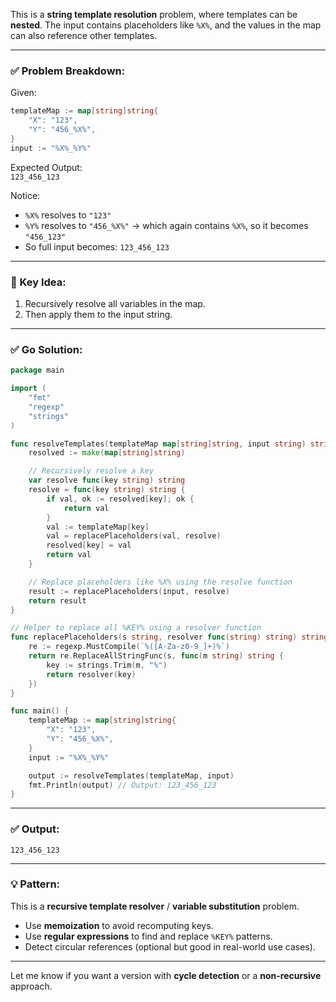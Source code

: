This is a **string template resolution** problem, where templates can be **nested**. The input contains placeholders like `%X%`, and the values in the map can also reference other templates.

---

### ✅ Problem Breakdown:
Given:
```go
templateMap := map[string]string{
    "X": "123",
    "Y": "456_%X%",
}
input := "%X%_%Y%"
```

Expected Output:  
`123_456_123`

Notice:
- `%X%` resolves to `"123"`
- `%Y%` resolves to `"456_%X%"` → which again contains `%X%`, so it becomes `"456_123"`
- So full input becomes: `123_456_123`

---

### 🧠 Key Idea:
1. Recursively resolve all variables in the map.
2. Then apply them to the input string.

---

### ✅ Go Solution:

```go
package main

import (
	"fmt"
	"regexp"
	"strings"
)

func resolveTemplates(templateMap map[string]string, input string) string {
	resolved := make(map[string]string)

	// Recursively resolve a key
	var resolve func(key string) string
	resolve = func(key string) string {
		if val, ok := resolved[key]; ok {
			return val
		}
		val := templateMap[key]
		val = replacePlaceholders(val, resolve)
		resolved[key] = val
		return val
	}

	// Replace placeholders like %X% using the resolve function
	result := replacePlaceholders(input, resolve)
	return result
}

// Helper to replace all %KEY% using a resolver function
func replacePlaceholders(s string, resolver func(string) string) string {
	re := regexp.MustCompile(`%([A-Za-z0-9_]+)%`)
	return re.ReplaceAllStringFunc(s, func(m string) string {
		key := strings.Trim(m, "%")
		return resolver(key)
	})
}

func main() {
	templateMap := map[string]string{
		"X": "123",
		"Y": "456_%X%",
	}
	input := "%X%_%Y%"

	output := resolveTemplates(templateMap, input)
	fmt.Println(output) // Output: 123_456_123
}
```

---

### ✅ Output:
```
123_456_123
```

---

### 💡 Pattern:
This is a **recursive template resolver** / **variable substitution** problem.

- Use **memoization** to avoid recomputing keys.
- Use **regular expressions** to find and replace `%KEY%` patterns.
- Detect circular references (optional but good in real-world use cases).

---

Let me know if you want a version with **cycle detection** or a **non-recursive** approach.
